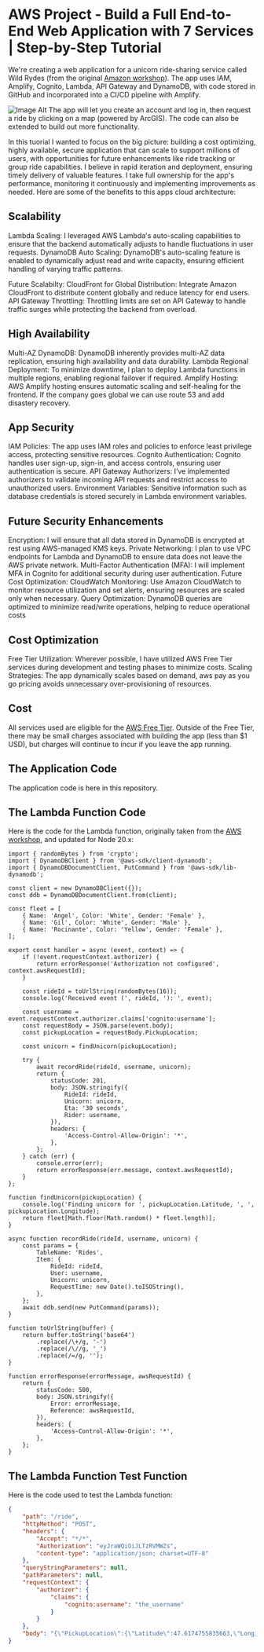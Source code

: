 # AWS Project - Build a Full End-to-End Web Application with 7 Services | Step-by-Step Tutorial

We're creating a web application for a unicorn ride-sharing service called Wild Rydes (from the original [Amazon workshop](https://aws.amazon.com/serverless-workshops)).  The app uses IAM, Amplify, Cognito, Lambda, API Gateway and DynamoDB, with code stored in GitHub and incorporated into a CI/CD pipeline with Amplify.

![Image Alt](https://github.com/coderBrie/aws-unicorn-lyft-app/blob/cb69d6a461f18a68a0d1cd9cdbe47832a05c26ff/Web-App-Architecture-Diagram.jpg)
The app will let you create an account and log in, then request a ride by clicking on a map (powered by ArcGIS).  The code can also be extended to build out more functionality.

 In this tuorial I wanted to focus on the big picture: building a cost optimizing, highly available, secure application that can scale to support millions of users, with opportunities for future enhancements like ride tracking or group ride capabilities. I believe in rapid iteration and deployment, ensuring timely delivery of valuable features. I take full ownership for the app's performance, monitoring it continuously and implementing improvements as needed.
Here are some of the benefits to this apps cloud architecture:

## Scalability
Lambda Scaling: I leveraged AWS Lambda's auto-scaling capabilities to ensure that the backend automatically adjusts to handle fluctuations in user requests.
DynamoDB Auto Scaling: DynamoDB's auto-scaling feature is enabled to dynamically adjust read and write capacity, ensuring efficient handling of varying traffic patterns.

Future Scalabilty:
CloudFront for Global Distribution: Integrate Amazon CloudFront to distribute content globally and reduce latency for end users.
API Gateway Throttling: Throttling limits are set on API Gateway to handle traffic surges while protecting the backend from overload.


## High Availability
Multi-AZ DynamoDB: DynamoDB inherently provides multi-AZ data replication, ensuring high availability and data durability.
Lambda Regional Deployment: To minimize downtime, I plan to deploy Lambda functions in multiple regions, enabling regional failover if required.
Amplify Hosting: AWS Amplify hosting ensures automatic scaling and self-healing for the frontend.
If the company goes global we can use route 53 and add disastery recovery.



## App Security
IAM Policies: The app uses IAM roles and policies to enforce least privilege access, protecting sensitive resources.
Cognito Authentication: Cognito handles user sign-up, sign-in, and access controls, ensuring user authentication is secure.
API Gateway Authorizers: I’ve implemented authorizers to validate incoming API requests and restrict access to unauthorized users.
Environment Variables: Sensitive information such as database credentials is stored securely in Lambda environment variables.

## Future Security Enhancements 
Encryption: I will ensure that all data stored in DynamoDB is encrypted at rest using AWS-managed KMS keys.
Private Networking: I plan to use VPC endpoints for Lambda and DynamoDB to ensure data does not leave the AWS private network.
Multi-Factor Authentication (MFA): I will implement MFA in Cognito for additional security during user authentication.
Future Cost Optimization:
CloudWatch Monitoring: Use Amazon CloudWatch to monitor resource utilization and set alerts, ensuring resources are scaled only when necessary.
Query Optimization: DynamoDB queries are optimized to minimize read/write operations, helping to reduce operational costs

## Cost Optimization
Free Tier Utilization: Wherever possible, I have utilized AWS Free Tier services during development and testing phases to minimize costs.
Scaling Strategies: The app dynamically scales based on demand, aws pay as you go pricing avoids unnecessary over-provisioning of resources.

## Cost
All services used are eligible for the [AWS Free Tier](https://aws.amazon.com/free/).  Outside of the Free Tier, there may be small charges associated with building the app (less than $1 USD), but charges will continue to incur if you leave the app running. 


## The Application Code
The application code is here in this repository.

## The Lambda Function Code
Here is the code for the Lambda function, originally taken from the [AWS workshop](https://aws.amazon.com/getting-started/hands-on/build-serverless-web-app-lambda-apigateway-s3-dynamodb-cognito/module-3/ ), and updated for Node 20.x:

```node
import { randomBytes } from 'crypto';
import { DynamoDBClient } from '@aws-sdk/client-dynamodb';
import { DynamoDBDocumentClient, PutCommand } from '@aws-sdk/lib-dynamodb';

const client = new DynamoDBClient({});
const ddb = DynamoDBDocumentClient.from(client);

const fleet = [
    { Name: 'Angel', Color: 'White', Gender: 'Female' },
    { Name: 'Gil', Color: 'White', Gender: 'Male' },
    { Name: 'Rocinante', Color: 'Yellow', Gender: 'Female' },
];

export const handler = async (event, context) => {
    if (!event.requestContext.authorizer) {
        return errorResponse('Authorization not configured', context.awsRequestId);
    }

    const rideId = toUrlString(randomBytes(16));
    console.log('Received event (', rideId, '): ', event);

    const username = event.requestContext.authorizer.claims['cognito:username'];
    const requestBody = JSON.parse(event.body);
    const pickupLocation = requestBody.PickupLocation;

    const unicorn = findUnicorn(pickupLocation);

    try {
        await recordRide(rideId, username, unicorn);
        return {
            statusCode: 201,
            body: JSON.stringify({
                RideId: rideId,
                Unicorn: unicorn,
                Eta: '30 seconds',
                Rider: username,
            }),
            headers: {
                'Access-Control-Allow-Origin': '*',
            },
        };
    } catch (err) {
        console.error(err);
        return errorResponse(err.message, context.awsRequestId);
    }
};

function findUnicorn(pickupLocation) {
    console.log('Finding unicorn for ', pickupLocation.Latitude, ', ', pickupLocation.Longitude);
    return fleet[Math.floor(Math.random() * fleet.length)];
}

async function recordRide(rideId, username, unicorn) {
    const params = {
        TableName: 'Rides',
        Item: {
            RideId: rideId,
            User: username,
            Unicorn: unicorn,
            RequestTime: new Date().toISOString(),
        },
    };
    await ddb.send(new PutCommand(params));
}

function toUrlString(buffer) {
    return buffer.toString('base64')
        .replace(/\+/g, '-')
        .replace(/\//g, '_')
        .replace(/=/g, '');
}

function errorResponse(errorMessage, awsRequestId) {
    return {
        statusCode: 500,
        body: JSON.stringify({
            Error: errorMessage,
            Reference: awsRequestId,
        }),
        headers: {
            'Access-Control-Allow-Origin': '*',
        },
    };
}
```

## The Lambda Function Test Function
Here is the code used to test the Lambda function:

```json
{
    "path": "/ride",
    "httpMethod": "POST",
    "headers": {
        "Accept": "*/*",
        "Authorization": "eyJraWQiOiJLTzRVMWZs",
        "content-type": "application/json; charset=UTF-8"
    },
    "queryStringParameters": null,
    "pathParameters": null,
    "requestContext": {
        "authorizer": {
            "claims": {
                "cognito:username": "the_username"
            }
        }
    },
    "body": "{\"PickupLocation\":{\"Latitude\":47.6174755835663,\"Longitude\":-122.28837066650185}}"
}
```

